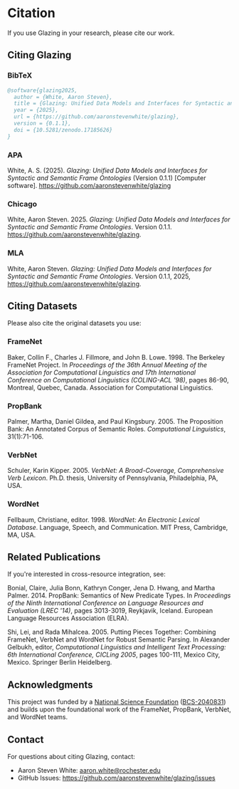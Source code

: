 # Citation

If you use Glazing in your research, please cite our work.

## Citing Glazing

### BibTeX

```bibtex
@software{glazing2025,
  author = {White, Aaron Steven},
  title = {Glazing: Unified Data Models and Interfaces for Syntactic and Semantic Frame Ontologies},
  year = {2025},
  url = {https://github.com/aaronstevenwhite/glazing},
  version = {0.1.1},
  doi = {10.5281/zenodo.17185626}
}
```

### APA

White, A. S. (2025). *Glazing: Unified Data Models and Interfaces for Syntactic and Semantic Frame Ontologies* (Version 0.1.1) [Computer software]. https://github.com/aaronstevenwhite/glazing

### Chicago

White, Aaron Steven. 2025. *Glazing: Unified Data Models and Interfaces for Syntactic and Semantic Frame Ontologies*. Version 0.1.1. https://github.com/aaronstevenwhite/glazing.

### MLA

White, Aaron Steven. *Glazing: Unified Data Models and Interfaces for Syntactic and Semantic Frame Ontologies*. Version 0.1.1, 2025, https://github.com/aaronstevenwhite/glazing.

## Citing Datasets

Please also cite the original datasets you use:

### FrameNet

Baker, Collin F., Charles J. Fillmore, and John B. Lowe. 1998. The Berkeley FrameNet Project. In *Proceedings of the 36th Annual Meeting of the Association for Computational Linguistics and 17th International Conference on Computational Linguistics (COLING-ACL '98)*, pages 86-90, Montreal, Quebec, Canada. Association for Computational Linguistics.

### PropBank

Palmer, Martha, Daniel Gildea, and Paul Kingsbury. 2005. The Proposition Bank: An Annotated Corpus of Semantic Roles. *Computational Linguistics*, 31(1):71-106.

### VerbNet

Schuler, Karin Kipper. 2005. *VerbNet: A Broad-Coverage, Comprehensive Verb Lexicon*. Ph.D. thesis, University of Pennsylvania, Philadelphia, PA, USA.

### WordNet

Fellbaum, Christiane, editor. 1998. *WordNet: An Electronic Lexical Database*. Language, Speech, and Communication. MIT Press, Cambridge, MA, USA.

## Related Publications

If you're interested in cross-resource integration, see:

Bonial, Claire, Julia Bonn, Kathryn Conger, Jena D. Hwang, and Martha Palmer. 2014. PropBank: Semantics of New Predicate Types. In *Proceedings of the Ninth International Conference on Language Resources and Evaluation (LREC '14)*, pages 3013-3019, Reykjavik, Iceland. European Language Resources Association (ELRA).

Shi, Lei, and Rada Mihalcea. 2005. Putting Pieces Together: Combining FrameNet, VerbNet and WordNet for Robust Semantic Parsing. In Alexander Gelbukh, editor, *Computational Linguistics and Intelligent Text Processing: 6th International Conference, CICLing 2005*, pages 100-111, Mexico City, Mexico. Springer Berlin Heidelberg.

## Acknowledgments

This project was funded by a [National Science Foundation](https://www.nsf.gov/) ([BCS-2040831](https://www.nsf.gov/awardsearch/showAward?AWD_ID=2040831)) and builds upon the foundational work of the FrameNet, PropBank, VerbNet, and WordNet teams.

## Contact

For questions about citing Glazing, contact:
- Aaron Steven White: aaron.white@rochester.edu
- GitHub Issues: https://github.com/aaronstevenwhite/glazing/issues
